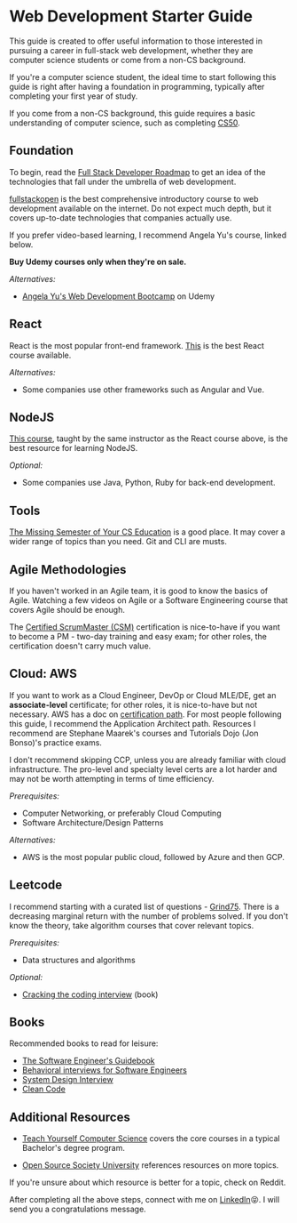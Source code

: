 # Web Development Starter Guide

This guide is created to offer useful information to those interested in pursuing a career in full-stack web development, whether they are computer science students or come from a non-CS background.

If you're a computer science student, the ideal time to start following this guide is right after having a foundation in programming, typically after completing your first year of study.

If you come from a non-CS background, this guide requires a basic understanding of computer science, such as completing [CS50](https://pll.harvard.edu/course/cs50-introduction-computer-science).

## Foundation

To begin, read the [Full Stack Developer Roadmap](https://roadmap.sh/full-stack) to get an idea of the technologies that fall under the umbrella of web development.

[fullstackopen](https://fullstackopen.com/) is the best comprehensive introductory course to web development available on the internet. Do not expect much depth, but it covers up-to-date technologies that companies actually use.

If you prefer video-based learning, I recommend Angela Yu's course, linked below.

**Buy Udemy courses only when they're on sale.**

_Alternatives:_

- [Angela Yu's Web Development Bootcamp](https://www.udemy.com/course/the-complete-web-development-bootcamp/) on Udemy

## React

React is the most popular front-end framework. [This](https://www.udemy.com/course/react-the-complete-guide-incl-redux/) is the best React course available.

_Alternatives:_

- Some companies use other frameworks such as Angular and Vue.

## NodeJS

[This course](https://www.udemy.com/course/nodejs-the-complete-guide/), taught by the same instructor as the React course above, is the best resource for learning NodeJS.

_Optional:_

- Some companies use Java, Python, Ruby for back-end development.

## Tools

[The Missing Semester of Your CS Education](https://missing.csail.mit.edu/) is a good place. It may cover a wider range of topics than you need. Git and CLI are musts.

## Agile Methodologies

If you haven't worked in an Agile team, it is good to know the basics of Agile. Watching a few videos on Agile or a Software Engineering course that covers Agile should be enough.

The [Certified ScrumMaster (CSM)](https://www.scrumalliance.org/get-certified) certification is nice-to-have if you want to become a PM - two-day training and easy exam; for other roles, the certification doesn't carry much value.

## Cloud: AWS

If you want to work as a Cloud Engineer, DevOp or Cloud MLE/DE, get an **associate-level** certificate; for other roles, it is nice-to-have but not necessary. AWS has a doc on [certification path](https://aws.amazon.com/certification/). For most people following this guide, I recommend the Application Architect path. Resources I recommend are Stephane Maarek's courses and Tutorials Dojo (Jon Bonso)'s practice exams.

I don't recommend skipping CCP, unless you are already familiar with cloud infrastructure. The pro-level and specialty level certs are a lot harder and may not be worth attempting in terms of time efficiency.

_Prerequisites:_

- Computer Networking, or preferably Cloud Computing
- Software Architecture/Design Patterns

_Alternatives:_

- AWS is the most popular public cloud, followed by Azure and then GCP.

## Leetcode

I recommend starting with a curated list of questions - [Grind75](https://www.techinterviewhandbook.org/grind75). There is a decreasing marginal return with the number of problems solved. If you don't know the theory, take algorithm courses that cover relevant topics.

_Prerequisites:_

- Data structures and algorithms

_Optional:_

- [Cracking the coding interview](https://www.amazon.ca/Cracking-Coding-Interview-Programming-Questions/dp/0984782850/) (book)

## Books

Recommended books to read for leisure:

- [The Software Engineer's Guidebook](https://www.amazon.ca/Software-Engineers-Guidebook-Navigating-positions/dp/908338182X)
- [Behavioral interviews for Software Engineers](https://www.amazon.ca/Behavioral-Interviews-Software-Engineers-Strategies/dp/B0C1JFQYCR/)
- [System Design Interview](https://www.amazon.ca/System-Design-Interview-Insiders-Guide/dp/1736049119/)
- [Clean Code](https://www.amazon.ca/Clean-Code-Handbook-Software-Craftsmanship-ebook/dp/B001GSTOAM)

## Additional Resources

- [Teach Yourself Computer Science](https://teachyourselfcs.com/) covers the core courses in a typical Bachelor's degree program.

- [Open Source Society University](https://github.com/ossu/computer-science) references resources on more topics.

If you're unsure about which resource is better for a topic, check on Reddit.

After completing all the above steps, connect with me on [LinkedIn](https://www.linkedin.com/in/leo-hong/)😝. I will send you a congratulations message.
